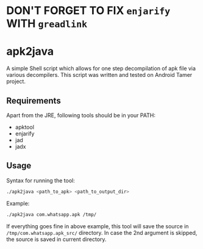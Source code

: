 # DON'T FORGET TO FIX `enjarify` WITH `greadlink`

# apk2java
A simple Shell script which allows for one step decompilation of apk file via various decompilers. This script was written and tested on Android Tamer project.

## Requirements
Apart from the JRE, following tools should be in your PATH:
* apktool
* enjarify
* jad
* jadx

## Usage
Syntax for running the tool:

```bash
./apk2java <path_to_apk> <path_to_output_dir>
```

Example:

```bash
./apk2java com.whatsapp.apk /tmp/
```

If everything goes fine in above example, this tool will save the source in `/tmp/com.whatsapp.apk_src/` directory. In case the 2nd argument is skipped, the source is saved in current directory.
